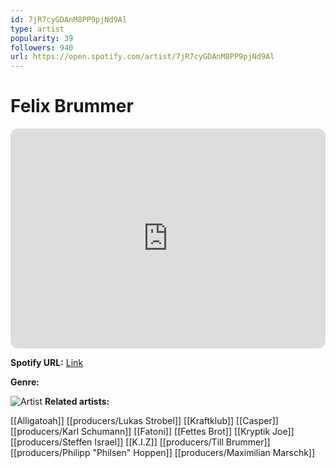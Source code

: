 ```yaml
---
id: 7jR7cyGDAnM8PP9pjNd9Al
type: artist
popularity: 39
followers: 940
url: https://open.spotify.com/artist/7jR7cyGDAnM8PP9pjNd9Al
---
```

# Felix Brummer

<iframe style="border-radius:12px" src="https://open.spotify.com/embed/artist/7jR7cyGDAnM8PP9pjNd9Al" width="100%" height="352" frameBorder="0" allowfullscreen="" allow="autoplay; clipboard-write; encrypted-media; fullscreen; picture-in-picture" loading="lazy"></iframe>

**Spotify URL:** [Link](https://open.spotify.com/artist/7jR7cyGDAnM8PP9pjNd9Al)

**Genre:** 

![Artist]()
**Related artists:**

[[Alligatoah]]
[[producers/Lukas Strobel]]
[[Kraftklub]]
[[Casper]]
[[producers/Karl Schumann]]
[[Fatoni]]
[[Fettes Brot]]
[[Kryptik Joe]]
[[producers/Steffen Israel]]
[[K.I.Z]]
[[producers/Till Brummer]]
[[producers/Philipp "Philsen" Hoppen]]
[[producers/Maximilian Marschk]]
